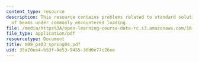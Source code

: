```yaml
---
content_type: resource
description: This resource contains problems related to standard solutions for deflections
  of beams under commonly encountered loading.
file: /media/https%3A/open-learning-course-data-rc.s3.amazonaws.com/16-01-unified-engineering-i-ii-iii-iv-fall-2005-spring-2006/35a20ee4b53f9e53945536d0e77c26ee_m09_ps03_spring04.pdf
file_type: application/pdf
resourcetype: Document
title: m09_ps03_spring04.pdf
uid: 35a20ee4-b53f-9e53-9455-36d0e77c26ee
---
```

